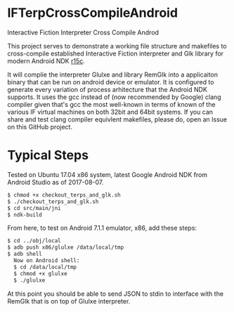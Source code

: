 # IFTerpCrossCompileAndroid
Interactive Fiction Interpreter Cross Compile Androd

This project serves to demonstrate a working file structure and makefiles to cross-compile established Interactive Fiction interpreter and Glk library for modern Android NDK [r15c](https://developer.android.com/ndk/downloads/index.html).

It will complie the interpreter Glulxe and library RemGlk into a applicaiton binary that can be run on android device or emulator. It is configured to generate every variation of process arhitecture that the Android NDK supports. It uses the gcc instead of (now recommended by Google) clang compiler given that's gcc the most well-known in terms of known of the various IF virtual machines on both 32bit and 64bit systems.  If you can share and test clang compiler equivlent makefiles, please do, open an Issue on this GitHub project.


Typical Steps
================
Tested on Ubuntu 17.04 x86 system, latest Google Android NDK from Android Studio as of 2017-08-07.

```bash
$ chmod +x checkout_terps_and_glk.sh
$ ./checkout_terps_and_glk.sh
$ cd src/main/jni
$ ndk-build
```

From here, to test on Android 7.1.1 emulator, x86, add these steps:

```bash
$ cd ../obj/local
$ adb push x86/glulxe /data/local/tmp
$ adb shell
  Now on Android shell:
  $ cd /data/local/tmp
  $ chmod +x glulxe
  $ ./glulxe
```

At this point you should be able to send JSON to stdin to interface with the RemGlk that is on top of Glulxe interpreter.

